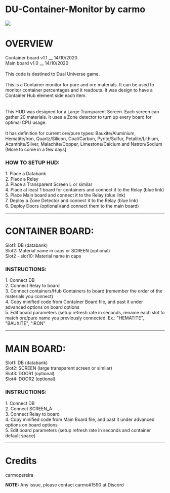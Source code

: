 # DU-Container-Monitor by carmo

<img src="https://github.com/carmopereira/DU-Container-Monitor/blob/main/main_screen.jpg" />

<h1>OVERVIEW</h1>
Container board v1.1 __ 14/10/2020<br>
Main board v1.0 __ 14/10/2020<br>
<br>
This code is destined to Dual Universe game.<br><br>
This is a Container monitor for pure and ore materials. It can be used to monitor container percentages and it readouts. It was design to have a Container Hub element side each item.<br>
<br><br>
This HUD was designed for a Large Transparent Screen. Each screen can gather 20 materials. It uses a Zone detector to turn up every board for optimal CPU usage.<br><br>
It has definition for current ore/pure types: Bauxite/Aluminium, Hematite/Iron, Quartz/Silicon, Coal/Carbon, Pyrite/Sulfur, Petalite/Lithium, Acanthite/Silver, Malachite/Copper, Limestone/Calcium and Natron/Sodium  [More to come in a few days]
<br>
<h3>HOW TO SETUP HUD:</h3>
1. Place a Databank<br>
2. Place a Relay<br>
3. Place a Transparent Screen L or similar<br>
4. Place at least 1 board for containers and connect it to the Relay (blue link)<br>
5. Place Main board and connect it to the Relay (blue link)<br>
7. Deploy a Zone Detector and connect it to the Relay (blue link)<br>
6. Deploy Doors (optional)(and connect them to the main board)<br>

-----------------------------

<h1>CONTAINER BOARD:</h1>
Slot1: DB (databank)<br>
Slot2: Material name in caps or SCREEN (optional)<br>
Slot2 - slot10: Material name in caps<br>

<h3>INSTRUCTIONS:</h3>
1. Connect DB<br>
2. Connect Relay to board<br>
3. Connect containers/Hub Containers to board (remember the order of the materials you connect)<br>
4. Copy minified code from Container Board file, and past it under advanced options on board options<br>
5. Edit board parameters (setup refresh rate in seconds, rename each slot to match ore/pure name you previously connected. Ex.: "HEMATITE", "BAUXITE", "IRON"<br>

-----------------------------

<h1>MAIN BOARD:</h1>
Slot1: DB (databank)<br>
Slot2: SCREEN (large transparent screen or similar)<br>
Slot3: DOOR1 (optional)<br>
Slot4: DOOR2 (optional)<br>

<h3>INSTRUCTIONS:</h3>
1. Connect DB<br>
2. Connect SCREEN_A<br>
3. Connect Relay to board<br>
4. Copy minified code from Main Board file, and past it under advanced options on board options<br>
5. Edit board parameters (setup refresh rate in seconds and container default space)<br>


-----------------------------

<h1>Credits</h1>
carmopereira

<b>NOTE:</b> Any issue, please contact carmo#1590 at Discord
